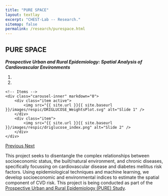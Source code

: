 ```yaml
---
title: "PURE SPACE"
layout: textlay
excerpt: "CHEST-Lab -- Research."
sitemap: false
permalink: /research/purespace.html
---
```


## PURE SPACE
***Prospective Urban and Rural Epidemiology: Spatial Analysis of Cardiovascular Environments***<br>
<div markdown="0" id="carousel" class="carousel slide" data-ride="carousel" data-interval="4000" data-pause="hover" >
    <!-- Menu -->
    <ol class="carousel-indicators">
        <li data-target="#carousel" data-slide-to="0" class="active"></li>
        <li data-target="#carousel" data-slide-to="1"></li>
    </ol>

    <!-- Items -->
    <div class="carousel-inner" markdown="0">
        <div class="item active">
            <img src="{{ site.url }}{{ site.baseurl }}/images/respic/DRIGLUCOSE_WeightsPlot.svg" alt="Slide 1" />
        </div>
        <div class="item">
            <img src="{{ site.url }}{{ site.baseurl }}/images/respic/driglucose_index.png" alt="Slide 2" />
        </div>
    </div>
  <a class="left carousel-control" href="#carousel" role="button" data-slide="prev">
    <span class="glyphicon glyphicon-chevron-left" aria-hidden="true"></span>
    <span class="sr-only">Previous</span>
  </a>
  <a class="right carousel-control" href="#carousel" role="button" data-slide="next">
    <span class="glyphicon glyphicon-chevron-right" aria-hidden="true"></span>
    <span class="sr-only">Next</span>
  </a>
</div>

This project seeks to disentangle the complex relationships between socioeconomic status, the built/natural environment, and chronic diseases, specifically focussing on cardiovascular disease and diabetes mellitus risk factors. Using epidemiological techniques and machine learning, we develop socioeconomic and environmental indices to estimate the spatial component of CVD risk. This project is being conducted as part of the [Prospective Urban and Rural Epidemiology (PURE) Study](https://www.phri.ca/research/pure/).
